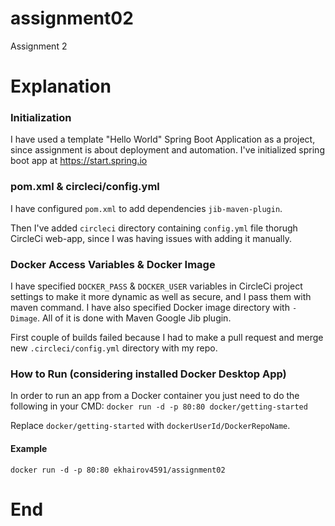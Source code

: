 # assignment02
Assignment 2

# Explanation

### Initialization
I have used a template "Hello World" Spring Boot Application as a project, since assignment is about deployment and automation.
I've initialized spring boot app at https://start.spring.io


### pom.xml & circleci/config.yml
I have configured ```pom.xml``` to add dependencies ```jib-maven-plugin```.

Then I've added ```circleci``` directory containing ```config.yml``` file thorugh CircleCi web-app, since I was having issues with adding it manually.

### Docker Access Variables & Docker Image
I have specified ```DOCKER_PASS``` & ```DOCKER_USER``` variables in CircleCi project settings to make it more dynamic as well as secure, and I pass them with maven command.
I have also specified Docker image directory with ```-Dimage```. 
All of it is done with Maven Google Jib plugin.


First couple of builds failed because I had to make a pull request and merge new `.circleci/config.yml` directory with my repo.

### How to Run (considering installed Docker Desktop App)

In order to run an app from a Docker container you just need to do the following in your CMD:
```docker run -d -p 80:80 docker/getting-started```

Replace ```docker/getting-started``` with ```dockerUserId/DockerRepoName```.

#### Example
```docker run -d -p 80:80 ekhairov4591/assignment02```


# End
